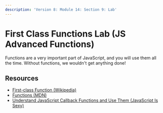 ```yaml
---
description: 'Version 8: Module 14: Section 9: Lab'
---
```


# First Class Functions Lab \(JS Advanced Functions\)

Functions are a very important part of JavaScript, and you will use them all the time. Without functions, we wouldn't get anything done!

## Resources

* [First-class Function \(Wikipedia\)](https://en.wikipedia.org/wiki/First-class_function)
* [Functions \(MDN\)](https://developer.mozilla.org/en-US/docs/Web/JavaScript/Reference/Functions)
* [Understand JavaScript Callback Functions and Use Them \(JavaScript Is Sexy\)](http://javascriptissexy.com/understand-javascript-callback-functions-and-use-them/)

